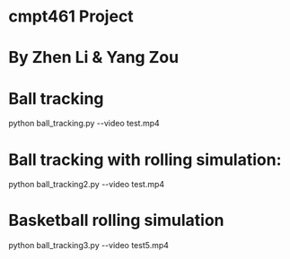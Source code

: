 # cmpt461 Project
# By Zhen Li & Yang Zou

# Ball tracking 
python ball_tracking.py --video test.mp4

# Ball tracking with rolling simulation:
python ball_tracking2.py --video test.mp4

# Basketball rolling simulation
python ball_tracking3.py --video test5.mp4